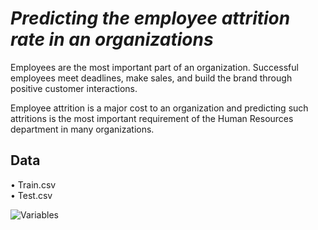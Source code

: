# *Predicting the employee attrition rate in an organizations*
Employees are the most important part of an organization. Successful employees meet deadlines, make sales, and build the brand through positive customer interactions.

Employee attrition is a major cost to an organization and predicting such attritions is the most important requirement of the Human Resources department in many organizations.

## Data

• Train.csv <br>
• Test.csv

![Variables](images/)
